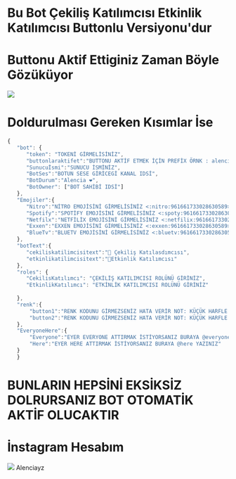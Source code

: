 # Bu Bot Çekiliş Katılımcısı Etkinlik Katılımcısı Buttonlu Versiyonu'dur

# Buttonu Aktif Ettiginiz Zaman Böyle Gözüküyor

<img src="https://cdn.discordapp.com/attachments/960213823141339206/962662811924832296/unknown.png">

# Doldurulması Gereken Kısımlar İse 

 ```js
 {
    "bot": {
       "token": "TOKENİ GİRMELİSİNİZ",
       "buttonlaraktifet":"BUTTONU AKTİF ETMEK İÇİN PREFİX ÖRNK : alencia-button-aktif-et GİBİ",
       "Sunucuİsmi":"SUNUCU İSMİNİZ",
       "BotSes":"BOTUN SESE GİRİCEGİ KANAL IDSİ",
       "BotDurum":"Alencia ❤️",
       "BotOwner": ["BOT SAHİBİ IDSİ"]
    },
    "Emojiler":{
       "Nitro":"NİTRO EMOJİSİNİ GİRMELİSİNİZ <:nitro:961661733028630589> GİBİ",
       "Spotify":"SPOTİFY EMOJİSİNİ GİRMELİSİNİZ <:spoty:961661733028630589> GİBİ", 
       "Netfilx":"NETFİLİX EMOJİSİNİ GİRMELİSİNİZ <:netfilix:961661733028630589> GİBİ",
       "Exxen":"EXXEN EMOJİSİNİ GİRMELİSİNİZ <:exxen:961661733028630589> GİBİ",
       "BlueTv":"BLUETV EMOJİSİNİ GİRMELİSİNİZ <:bluetv:961661733028630589> GİBİ"
    },
    "botText":{
       "cekiliskatilimcisitext":"🎉 Çekiliş Katılasdımcısı",
       "etkinlikatilimcisitext":"🎉Etkinlik Katılımcısı"
    },
    "roles": {
       "CekilisKatılımcı": "ÇEKİLİŞ KATILIMCISI ROLÜNÜ GİRİNİZ", 
       "EtkinlikKatılımcı": "ETKİNLİK KATILIMCISI ROLÜNÜ GİRİNİZ"
           
    },
    "renk":{
        "button1":"RENK KODUNU GİRMEZSENİZ HATA VERİR NOT: KÜÇÜK HARFLE GİRİNİZ ÖRN: red,green GİBİ",
        "button2":"RENK KODUNU GİRMEZSENİZ HATA VERİR NOT: KÜÇÜK HARFLE GİRİNİZ ÖRN: red,green GİBİ"
    },
    "EveryoneHere":{
        "Everyone":"EYER EVERYONE ATTIRMAK İSTİYORSANIZ BURAYA @everyone YAZINIZ",
        "Here":"EYER HERE ATTIRMAK İSTİYORSANIZ BURAYA @here YAZINIZ"
    }
    }
 ```
 # BUNLARIN HEPSİNİ EKSİKSİZ DOLRURSANIZ BOT OTOMATİK AKTİF OLUCAKTIR
 
 # İnstagram Hesabım 
<img src="https://cdn.discordapp.com/emojis/946391157196337183.gif?size=96&quality=lossless"> Alenciayz
